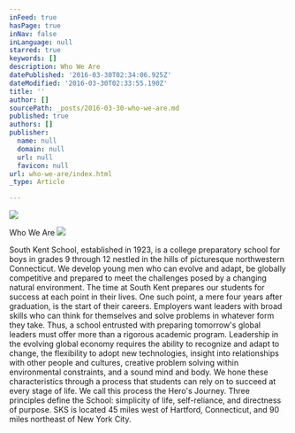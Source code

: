```yaml
---
inFeed: true
hasPage: true
inNav: false
inLanguage: null
starred: true
keywords: []
description: Who We Are
datePublished: '2016-03-30T02:34:06.925Z'
dateModified: '2016-03-30T02:33:55.190Z'
title: ''
author: []
sourcePath: _posts/2016-03-30-who-we-are.md
published: true
authors: []
publisher:
  name: null
  domain: null
  url: null
  favicon: null
url: who-we-are/index.html
_type: Article

---
```

![](https://the-grid-user-content.s3-us-west-2.amazonaws.com/2935b16e-0e4f-4be0-a8ef-866b2fe971f4.jpg)

Who We Are
![](https://the-grid-user-content.s3-us-west-2.amazonaws.com/e67e7423-1b42-4bcc-9f0b-58fd098ebf70.png)

South Kent School, established in 1923, is a college preparatory school for boys in grades 9 through 12 nestled in the hills of picturesque northwestern Connecticut.
We develop young men who can evolve and adapt, be globally competitive and prepared to meet the challenges posed by a changing natural environment. The time at South Kent prepares our students for success at each point in their lives. One such point, a mere four years after graduation, is the start of their careers.
Employers want leaders with broad skills who can think for themselves and solve problems in whatever form they take. Thus, a school entrusted with preparing tomorrow's global leaders must offer more than a rigorous academic program. Leadership in the evolving global economy requires the ability to recognize and adapt to change, the flexibility to adopt new technologies, insight into relationships with other people and cultures, creative problem solving within environmental constraints, and a sound mind and body. We hone these characteristics through a process that students can rely on to succeed at every stage of life.
We call this process the Hero's Journey.
Three principles define the School: simplicity of life, self-reliance, and directness of purpose.
SKS is located 45 miles west of Hartford, Connecticut, and 90 miles northeast of New York City.